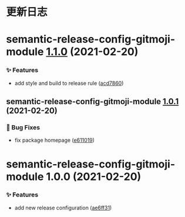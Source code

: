 # 更新日志

# semantic-release-config-gitmoji-module [1.1.0](https://github.com/arvinxx/gitmoji-commit-workflow/compare/semantic-release-config-gitmoji-module@1.0.1...semantic-release-config-gitmoji-module@1.1.0) (2021-02-20)


### ✨ Features

* add style and build to release rule ([acd7860](https://github.com/arvinxx/gitmoji-commit-workflow/commit/acd7860))

## semantic-release-config-gitmoji-module [1.0.1](https://github.com/arvinxx/gitmoji-commit-workflow/compare/semantic-release-config-gitmoji-module@1.0.0...semantic-release-config-gitmoji-module@1.0.1) (2021-02-20)


### 🐛 Bug Fixes

* fix package homepage ([e611019](https://github.com/arvinxx/gitmoji-commit-workflow/commit/e611019))

# semantic-release-config-gitmoji-module 1.0.0 (2021-02-20)


### ✨ Features

* add new release configuration ([ae6ff31](https://github.com/arvinxx/gitmoji-commit-workflow/commit/ae6ff31))
